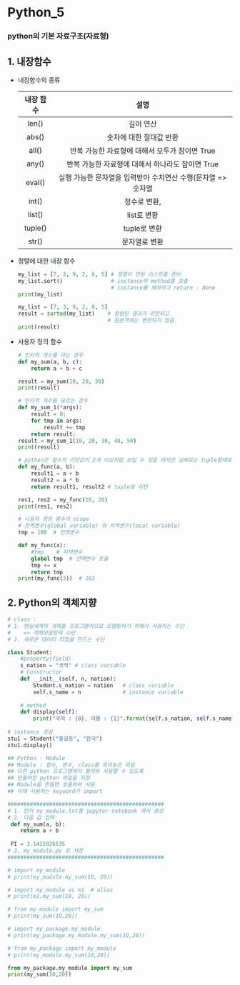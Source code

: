 # Python_5

### python의 기본 자료구조(자료형)

## 1. 내장함수

   - 내장함수의 종류

     | 내장 함수 |                             설명                             |
     | :-------: | :----------------------------------------------------------: |
     |   len()   |                          길이 연산                           |
     |   abs()   |                   숫자에 대한 절대값 반환                    |
     |   all()   |        반복 가능한 자료형에 대해서 모두가 참이면 True        |
     |   any()   |       반복 가능한 자료형에 대해서 하나라도 참이면 True       |
     |  eval()   | 실행 가능한 문자열을 입력받아 수치연산 수행(문자열 => 숫자열 |
     |   int()   |                         정수로 변환,                         |
     |  list()   |                         list로 변환                          |
     |  tuple()  |                         tuple로 변환                         |
     |   str()   |                        문자열로 변환                         |

   - 정렬에 대한 내장 함수

     ```python
     my_list = [7, 3, 9, 2, 8, 5] # 정렬이 안된 리스트를 준비
     my_list.sort()               # instance의 method를 호출
                                  # instance를 제어하고 return : None
     print(my_list)
     
     my_list = [7, 3, 9, 2, 8, 5]
     result = sorted(my_list)    # 정렬된 결과가 리턴되고
                                 # 원본객체는 변현되지 않음
     print(result)
     ```

   - 사용자 정의 함수

     ```python
     # 인자의 개수를 아는 경우
     def my_sum(a, b, c):
         return a + b + c
     
     result = my_sum(10, 20, 30)
     print(result)
     
     # 인자의 개수를 모르는 경우
     def my_sum_1(*args):
         result = 0;
         for tmp in args:
             result += tmp
         return result;
     result = my_sum_1(10, 20, 30, 40, 50)
     print(result)
     ```

     ```python
     # python은 함수의 리턴값이 2개 이상처럼 보일 수 있음 하지만 실제로는 tuple형태로 반환
     def my_func(a, b):
         result1 = a + b
         result2 = a * b
         return result1, result2 # tuple을 리턴
     
     res1, res2 = my_func(10, 20)
     print(res1, res2)
     ```

     ```python
     # 사용자 정의 함수의 scope
     # 전역변수(global variable) 와 지역변수(local variable)
     tmp = 100  # 전역변수
     
     def my_func(x):
         #tmp    # 지역변수
         global tmp  # 전역변수 호출
         tmp += x
         return tmp
     print(my_func(3))	# 103
     ```

## 2. Python의 객체지향

   ```python
   # class :
   # 1. 현실세계의 개체를 프로그램적으로 모델링하기 위해서 사용하는 수단
   #    => 객체모델링의 수단
   # 2. 새로운 데이터 타입을 만드는 수단
   ```

   ```python
   class Student:
       #property(field)
       s_nation = "국적" # class variable
       # Constructor
       def __init__(self, n, nation):
           Student.s_nation = nation   # class variable
           self.s_name = n             # instance variable
       
       # method
       def display(self):
           print("국적 : {0}, 이름 : {1}".format(self.s_nation, self.s_name))
           
   # instance 생성
   stu1 = Student("홍길동", "한국")
   stu1.display()
   ```

   ```python
   ## Python - Module
   ## Module : 함수, 변수, class를 모아놓은 파일
   ## 다른 python 프로그램에서 불러와 사용할 수 있도록
   ## 만들어진 python 파일을 지칭
   ## Module을 만들면 호출하여 사용
   ## 이때 사용하는 keyword가 import
   
   #################################################
   # 1. 먼저 my_module.txt를 jupyter notebook 에서 생성
   # 2. 다음 값 입력
   	def my_sum(a, b):
       return a + b
       
   	PI = 3.1415926535
   # 3. my_module.py 로 저장
   #################################################
   
   # import my_module
   # print(my_module.my_sum(10, 20))
   
   # import my_module as m1  # alias
   # print(m1.my_sum(10, 20))
   
   # from my_module import my_sum
   # print(my_sum(10,20))
   
   # import my_package.my_module
   # print(my_package.my_module.my_sum(10,20))
   
   # from my_package import my_module
   # print(my_module.my_sum(10,20))
   
   from my_package.my_module import my_sum
   print(my_sum(10,20))
   ```